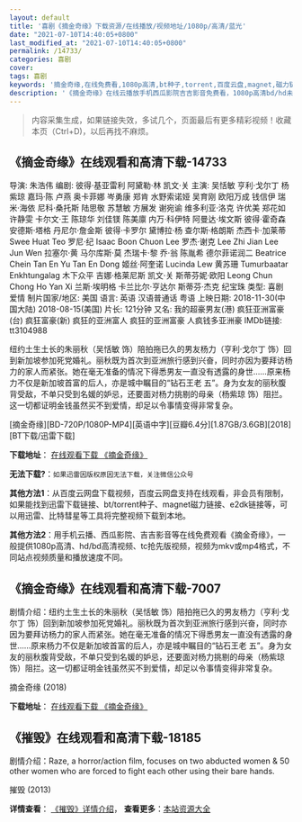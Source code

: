 ```yaml
---
layout: default
title: '喜剧《摘金奇缘》下载资源/在线播放/视频地址/1080p/高清/蓝光'
date: "2021-07-10T14:40:05+0800"
last_modified_at: "2021-07-10T14:40:05+0800"
permalink: /14733/
categories: 喜剧
cover:
tags: 喜剧
keywords: '摘金奇缘,在线免费看,1080p高清,bt种子,torrent,百度云盘,magnet,磁力链,迅雷下载资源'
description: '《摘金奇缘》在线云播放手机西瓜影院吉吉影音免费看，1080p高清bd/hd未删减完整版和tc抢先枪版，mkv/mp4格式，附带bt/torrent种子、magnet/磁力链、百度云盘、网盘资源迅雷下载链接'
---
```


>内容采集生成，如果链接失效，多试几个，页面最后有更多精彩视频！收藏本页（Ctrl+D)，以后再找不麻烦。


## 《摘金奇缘》在线观看和高清下载-14733

导演: 朱浩伟 编剧: 彼得·基亚雷利 阿黛勒·林 凯文·关 主演: 吴恬敏 亨利·戈尔丁 杨紫琼 嘉玛·陈 卢燕 奥卡菲娜 岑勇康 郑肯 水野索诺娅 吴育刚 欧阳万成 钱信伊 瑞米·海依 尼科·桑托斯 陆思敬 苏慧敏 方展发 谢宛谕 维多利亚·洛克 许优美 郑花如 许静雯 卡尔文·王 陈琼华 刘佳镁 陈美廪 内万·科伊特 阿曼达·埃文斯 彼得·霍奇森 安德斯·塔格 丹尼尔·詹金斯 彼得·卡罗尔 黛博拉·杨 查尔斯·格朗斯 杰西卡·加莱蒂 Swee Huat Teo 罗尼·纪 Isaac Boon Chuon Lee 罗杰·谢克 Lee Zhi Jian Lee Jun Wen 拉塞尔·黄 马尔库斯·莫 杰瑞卡·黎 乔·翁 陈胤希 德尔菲诺润二 Beatrice Chein Tan En Yu Tan En Dong 姬丝·阿奎诺 Lucinda Lew 黄苏珊 Tumurbaatar Enkhtungalag 木下众平 吉娜·格莱尼斯 凯文·关 斯蒂芬妮·欧阳 Leong Chun Chong Ho Yan Xi 兰斯·埃明格 卡兰比尔·亨达尔 斯蒂芬·杰克 纪宝珠 类型: 喜剧 爱情 制片国家/地区: 美国 语言: 英语 汉语普通话 粤语 上映日期: 2018-11-30(中国大陆) 2018-08-15(美国) 片长: 121分钟 又名: 我的超豪男友(港) 疯狂亚洲富豪(台) 疯狂富豪(新) 疯狂的亚洲富人 疯狂的亚洲富豪 人疯钱多亚洲豪 IMDb链接: tt3104988

纽约土生土长的朱丽秋（吴恬敏 饰）陪拍拖已久的男友杨力（亨利·戈尔丁 饰）回到新加坡参加死党婚礼。丽秋既为首次到亚洲旅行感到兴奋，同时亦因为要拜访杨力的家人而紧张。她在毫无准备的情况下得悉男友一直没有透露的身世……原来杨力不仅是新加坡首富的后人，亦是城中瞩目的“钻石王老 五”。身为女友的丽秋腹背受敌，不单只受到名媛的妒忌，还要面对杨力挑剔的母亲（杨紫琼 饰）阻拦。这一切都证明金钱虽然买不到爱情，却足以令事情变得非常复杂。


[摘金奇缘][BD-720P/1080P-MP4][英语中字][豆瓣6.4分][1.87GB/3.6GB][2018][BT下载/迅雷下载]

**下载地址**： [在线观看下载 《摘金奇缘》](https://www.btdx8.com/torrent/zjqy_2018.html) 


**无法下载?**：`如果迅雷因版权原因无法下载，关注微信公众号 `

**其他方法1**：从百度云网盘下载视频，百度云网盘支持在线观看，非会员有限制，如果能找到迅雷下载链接、bt/torrent种子、magnet磁力链接、e2dk链接等，可以用迅雷、比特彗星等工具将完整视频下载到本地。

**其他方法2**：用手机云播、西瓜影院、吉吉影音等在线免费观看《摘金奇缘》，一般提供1080p高清、hd/bd高清视频、tc抢先版视频，视频为mkv或mp4格式，不同站点视频质量和播放速度不同。


## 《摘金奇缘》在线观看和高清下载-7007

剧情介绍：纽约土生土长的朱丽秋（吴恬敏 饰）陪拍拖已久的男友杨力（亨利·戈尔丁 饰）回到新加坡参加死党婚礼。丽秋既为首次到亚洲旅行感到兴奋，同时亦因为要拜访杨力的家人而紧张。她在毫无准备的情况下得悉男友一直没有透露的身世……原来杨力不仅是新加坡首富的后人，亦是城中瞩目的“钻石王老 五”。身为女友的丽秋腹背受敌，不单只受到名媛的妒忌，还要面对杨力挑剔的母亲（杨紫琼 饰）阻拦。这一切都证明金钱虽然买不到爱情，却足以令事情变得非常复杂。


摘金奇缘 (2018)

**下载地址**： [在线观看下载 《摘金奇缘》](https://www.btbtdy.me/btdy/dy13888.html) 


## 《摧毁》在线观看和高清下载-18185

剧情介绍：Raze, a horror/action film, focuses on two abducted women & 50 other women who are forced to fight each other using their bare hands.


摧毁 (2013)

**详情查看**： [《摧毁》详情介绍](/movie/18185/)， **查看更多**：[本站资源大全](/movie/t/all/)

